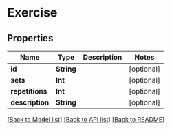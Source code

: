 # Exercise

## Properties
Name | Type | Description | Notes
------------ | ------------- | ------------- | -------------
**id** | **String** |  | [optional] 
**sets** | **Int** |  | [optional] 
**repetitions** | **Int** |  | [optional] 
**description** | **String** |  | [optional] 

[[Back to Model list]](../README.md#documentation-for-models) [[Back to API list]](../README.md#documentation-for-api-endpoints) [[Back to README]](../README.md)


